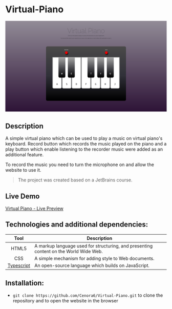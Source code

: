 # Virtual-Piano

![](preview/preview.png)

## Description

A simple virtual piano which can be used to play a music on virtual piano's keyboard. Record button which records the music played on the piano and a play button which enable listening to the recorder music were added as an additional feature.

To record the music you need to turn the microphone on and allow the website to use it.

> The project was created based on a JetBrains course.

## Live Demo
[Virtual Piano - Live Preview](https://cenora6.github.io/Virtual-Piano/)

## Technologies and additional dependencies:

| Tool | Description |
| :-------------:|--------------|
| HTML5 | A markup language used for structuring, and presenting content on the World Wide Web. |
| CSS | A simple mechanism for adding style to Web documents. |
| [Typescript](https://www.npmjs.com/package/typescript/) | An open-source language which builds on JavaScript. |

## Installation:
-  ```git clone https://github.com/Cenora6/Virtual-Piano.git``` to clone the repository and to open the website in the browser
